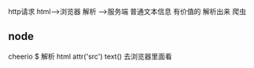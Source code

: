 http请求
html——>浏览器 解析
    ——>服务端 普通文本信息 有价值的 解析出来 爬虫

## node
cheerio $ 解析 html attr('src') text()
去浏览器里面看